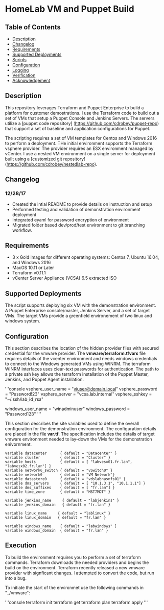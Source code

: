 # HomeLab VM and Puppet Build

## Table of Contents

* [Description](#description)
* [Changelog](#changelog)
* [Requirements](#requirements)
* [Supported Deployments](#supported-deployments)
* [Scripts](#scripts)
* [Configuration](#configuration)
* [Logging](#logging)
* [Verification](#verification)
* [Acknowledgement](#acknowledgement)

## Description

This repository leverages Terraform and Puppet Enterprise to build a platform for customer demostrations.  I use the Terraform code to build out a set of VMs that setup a Puppet Console and Jenkins Servers.  The servers utilize a [puppet code repository] (https://github.com/cdrobey/puppet-repo) that support a set of baseline and application configurations for Puppet.

The scripting requires a set of VM templates for Centos and Windows 2016 to perform a deployment.  THe initial environment supports the Terraform vsphere provider.  The provider requires an ESX environment managed by vCenter.  I use a nested VM environment on a single server for deployment built using a [customized git repository] (https://github.com/cdrobey/nestedlab-repo).


## Changelog

### **12/28/17**

* Created the intial README to provide details on instruction and setup
* Performed testing and validation of demonstration environment deployment
* Integrated eyaml for password encryption of environment
* Migrated folder based dev/prod/test environment to git branching workflow.

## Requirements

* 3 x Gold Images for different operating systems: Centos 7, Ubuntu 16.04, and Windows 2016
* MacOS 10.11 or Later
* Terraform v0.11.1
* vCenter Server Appliance (VCSA) 6.5 extracted ISO

## Supported Deployments

The script supports deploying six VM with the demonstration environment.  A Puppet Enterprise console/master, Jenkins Server, and a set of target VMs.  The target VMs  provide a greenfield environement of two linux and windows system.

## Configuration

This section describes the location of the hidden provider files with secured credential for the vmware provider.  The **vmware/terraform.tfvars** file requires details of the vcenter environment and needs windows credentials to connect to the Windows generated VMs using WINRM.  The terraform WINRM interfaces uses clear-text passwords for authentication.  The path to a private ssh key allows the terraform installation of the Puppet Master, Jenkins, and Puppet Agent installation.

'''console
vsphere_user_name = "viuser@domain.local"
vsphere_password  = "Password!23"
vsphere_server    = "vcsa.lab.internal"
vsphere_sshkey    = "~/.ssh/lab_id_rsa"

windows_user_name = "winadminuser"
windows_password  = "Password123"
'''

This section describes the site variables used to define the overall configuration for the demonstration environment.  The configuration details are placed in the file **var.tf**.  The specification includes the details of target vmware environment needed to lay-down the VMs for the demonstration enivornment.

```console
variable datacenter      { default = "Datacenter" }
variable cluster         { default = "Cluster" }
variable hosts           { default = [ "labvesx01.fr.lan", "labvesx02.fr.lan"] }
variable network0_switch { default = "vSwitch0" }
variable network0        { default = "VM Network"}
variable datastore0      { default = "vdslabnasnfs01" }
variable dns_servers     { default = [ "10.1.3.1", "10.1.1.1"] }
variable dns_suffixes    { default = [ "fr.lan"] }
variable time_zone       { default = "MST7MDT" }
```

```console
variable jenkins_name     { default = "labjenkins" }
variable jenkins_domain   { default = "fr.lan" }

variable linux_name     { default = "lablinux" }
variable linux_domain   { default = "fr.lan" }

variable windows_name    { default = "labwindows" }
variable windows_domain  { default = "fr.lan" }
```

## Execution

To build the environment requires you to perform a set of terraform commands.  Terraform downloads the needed providers and begins the build on the environment.  Terraform recently released a new vmware provider with signficant changes.  I attempted to convert the code, but run into a bug.

To initiate the start of the environmet use the following commands in "../vmware":

'''console
terraform init
terraform get
terraform plan
terraform apply
'''